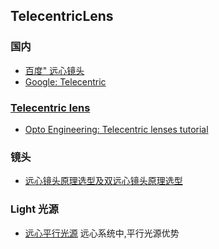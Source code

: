 ## TelecentricLens


### 国内
- [百度" 远心镜头](https://www.baidu.com/s?ie=UTF-8&wd=%E8%BF%9C%E5%BF%83%E9%95%9C%E5%A4%B4)
- [Google: Telecentric]()
### [Telecentric lens](https://en.wikipedia.org/wiki/Telecentric_lens)
- [Opto Engineering: Telecentric lenses tutorial](https://www.opto-e.com/resources/telecentric-lenses-tutorial)

### 镜头

- [远心镜头原理选型及双远心镜头原理选型](https://www.dzoptics.com/blog/57-b80.html)
### Light 光源

- [远心平行光源](https://www.douban.com/note/511061735/) 远心系统中,平行光源优势